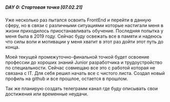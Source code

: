 ##### DAY 0: Стартовая точка  [07.02.21]

Уже несколько раз пытался освоить FrontEnd и перейти в данную сферу, но в связи с различными ситуациями которые настигали меня в жизни приходилось приостанавливать обучение. Последняя попытка у меня была в 2019 году. Сейчас буду освежать все в памяти и надеюсь что силы воли и мотивации у меня хватит в этот раз дойти этот путь до конца. 

Моей текущей промежуточно-финальной точкой будет освоение профессии до хороших знаний Junior разработчика и трудоустройство по специальности. Сейчас совмещаю все это с работой которая не связана с IT.
Для себя решил начать все с чистого листа. Создал новый профиль на github и все прошлое, остается в прошлом.

Так же планирую создать телеграмм канал где буду описывать свои достижения или временные неудачи.